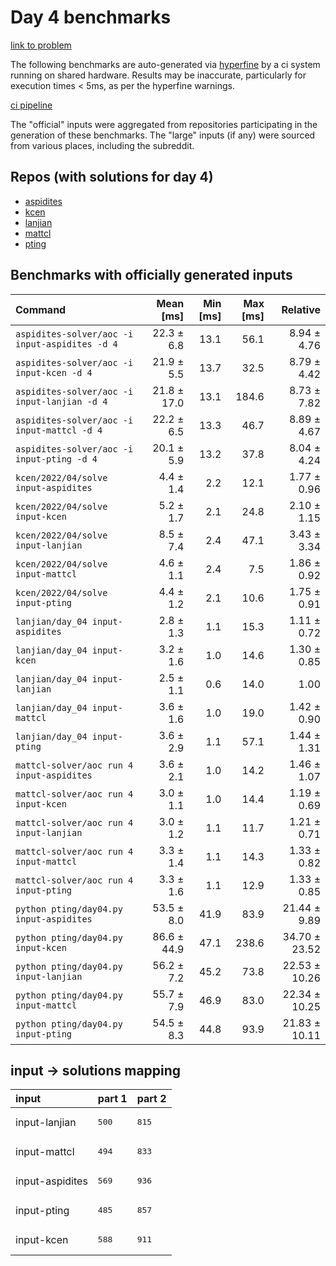 # Day 4 benchmarks

[link to problem](http://adventofcode.com/2022/day/4)

The following benchmarks are auto-generated via [hyperfine](https://github.com/sharkdp/hyperfine) by a ci system running on shared hardware. Results may be inaccurate, particularly for execution times < 5ms, as per the hyperfine warnings.

[ci pipeline](http://ci.papercode.net:8080/teams/aoc2022/pipelines/aoc-compare-2022)

The "official" inputs were aggregated from repositories participating in the generation of these benchmarks. The "large" inputs (if any) were sourced from various places, including the subreddit.

## Repos (with solutions for day 4)


- [aspidites](https://github.com/aspidites/aoc2022)
- [kcen](https://github.com/kcen/AdventOfCode)
- [lanjian](https://github.com/LanJian/aoc-2022)
- [mattcl](https://github.com/mattcl/aoc2022)
- [pting](https://github.com/pting/aoc2022)

## Benchmarks with officially generated inputs
| Command | Mean [ms] | Min [ms] | Max [ms] | Relative |
|:---|---:|---:|---:|---:|
| `aspidites-solver/aoc -i input-aspidites -d 4` | 22.3 ± 6.8 | 13.1 | 56.1 | 8.94 ± 4.76 |
| `aspidites-solver/aoc -i input-kcen -d 4` | 21.9 ± 5.5 | 13.7 | 32.5 | 8.79 ± 4.42 |
| `aspidites-solver/aoc -i input-lanjian -d 4` | 21.8 ± 17.0 | 13.1 | 184.6 | 8.73 ± 7.82 |
| `aspidites-solver/aoc -i input-mattcl -d 4` | 22.2 ± 6.5 | 13.3 | 46.7 | 8.89 ± 4.67 |
| `aspidites-solver/aoc -i input-pting -d 4` | 20.1 ± 5.9 | 13.2 | 37.8 | 8.04 ± 4.24 |
| `kcen/2022/04/solve input-aspidites` | 4.4 ± 1.4 | 2.2 | 12.1 | 1.77 ± 0.96 |
| `kcen/2022/04/solve input-kcen` | 5.2 ± 1.7 | 2.1 | 24.8 | 2.10 ± 1.15 |
| `kcen/2022/04/solve input-lanjian` | 8.5 ± 7.4 | 2.4 | 47.1 | 3.43 ± 3.34 |
| `kcen/2022/04/solve input-mattcl` | 4.6 ± 1.1 | 2.4 | 7.5 | 1.86 ± 0.92 |
| `kcen/2022/04/solve input-pting` | 4.4 ± 1.2 | 2.1 | 10.6 | 1.75 ± 0.91 |
| `lanjian/day_04 input-aspidites` | 2.8 ± 1.3 | 1.1 | 15.3 | 1.11 ± 0.72 |
| `lanjian/day_04 input-kcen` | 3.2 ± 1.6 | 1.0 | 14.6 | 1.30 ± 0.85 |
| `lanjian/day_04 input-lanjian` | 2.5 ± 1.1 | 0.6 | 14.0 | 1.00 |
| `lanjian/day_04 input-mattcl` | 3.6 ± 1.6 | 1.0 | 19.0 | 1.42 ± 0.90 |
| `lanjian/day_04 input-pting` | 3.6 ± 2.9 | 1.1 | 57.1 | 1.44 ± 1.31 |
| `mattcl-solver/aoc run 4 input-aspidites` | 3.6 ± 2.1 | 1.0 | 14.2 | 1.46 ± 1.07 |
| `mattcl-solver/aoc run 4 input-kcen` | 3.0 ± 1.1 | 1.0 | 14.4 | 1.19 ± 0.69 |
| `mattcl-solver/aoc run 4 input-lanjian` | 3.0 ± 1.2 | 1.1 | 11.7 | 1.21 ± 0.71 |
| `mattcl-solver/aoc run 4 input-mattcl` | 3.3 ± 1.4 | 1.1 | 14.3 | 1.33 ± 0.82 |
| `mattcl-solver/aoc run 4 input-pting` | 3.3 ± 1.6 | 1.1 | 12.9 | 1.33 ± 0.85 |
| `python pting/day04.py input-aspidites` | 53.5 ± 8.0 | 41.9 | 83.9 | 21.44 ± 9.89 |
| `python pting/day04.py input-kcen` | 86.6 ± 44.9 | 47.1 | 238.6 | 34.70 ± 23.52 |
| `python pting/day04.py input-lanjian` | 56.2 ± 7.2 | 45.2 | 73.8 | 22.53 ± 10.26 |
| `python pting/day04.py input-mattcl` | 55.7 ± 7.9 | 46.9 | 83.0 | 22.34 ± 10.25 |
| `python pting/day04.py input-pting` | 54.5 ± 8.3 | 44.8 | 93.9 | 21.83 ± 10.11 |

## input -> solutions mapping
|input|part 1|part 2|
|:---|:---|:---|
|input-lanjian|<pre>500</pre>|<pre>815</pre>|
|input-mattcl|<pre>494</pre>|<pre>833</pre>|
|input-aspidites|<pre>569</pre>|<pre>936</pre>|
|input-pting|<pre>485</pre>|<pre>857</pre>|
|input-kcen|<pre>588</pre>|<pre>911</pre>|
